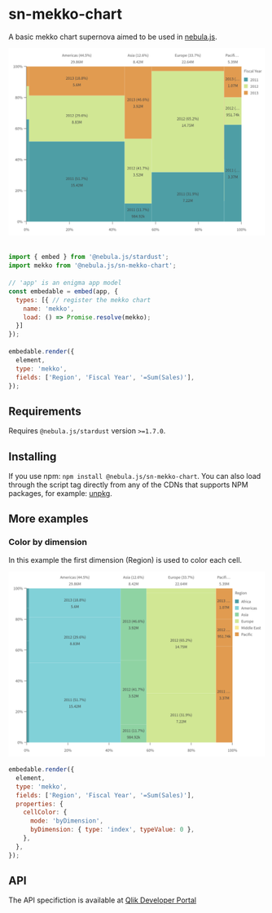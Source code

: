 # sn-mekko-chart

A basic mekko chart supernova aimed to be used in [nebula.js](https://github.com/qlik-oss/nebula.js).

![mekko chart preview](./assets/sn-mekko-chart.png)

```js

import { embed } from '@nebula.js/stardust';
import mekko from '@nebula.js/sn-mekko-chart';

// 'app' is an enigma app model
const embedable = embed(app, {
  types: [{ // register the mekko chart
    name: 'mekko',
    load: () => Promise.resolve(mekko);
  }]
});

embedable.render({
  element,
  type: 'mekko',
  fields: ['Region', 'Fiscal Year', '=Sum(Sales)'],
});
```

## Requirements

Requires `@nebula.js/stardust` version `>=1.7.0`.

## Installing

If you use npm: `npm install @nebula.js/sn-mekko-chart`. You can also load through the script tag directly from any of the CDNs that supports NPM packages, for example: [unpkg](https://unpkg.com/@nebula.js/sn-mekko-chart).

## More examples

### Color by dimension

In this example the first dimension (Region) is used to color each cell.

![mekko chart color by dimension](./assets/sn-mekko-chart-color-by-dim.png)

```js
embedable.render({
  element,
  type: 'mekko',
  fields: ['Region', 'Fiscal Year', '=Sum(Sales)'],
  properties: {
    cellColor: {
      mode: 'byDimension',
      byDimension: { type: 'index', typeValue: 0 },
    },
  },
});
```

## API

The API specifiction is available at [Qlik Developer Portal](https://qlik.dev/apis/javascript/nebula-mekko-chart)